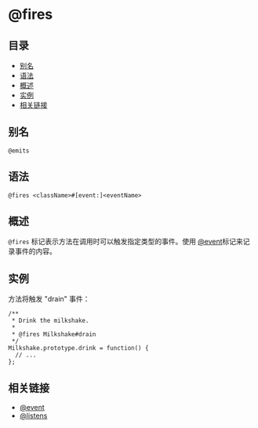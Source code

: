 # @fires

## 目录

- [别名](#别名)
- [语法](#语法)
- [概述](#概述)
- [实例](#实例)
- [相关链接](#相关链接)

## 别名

```
@emits
```

## 语法

```
@fires <className>#[event:]<eventName>
```

## 概述

`@fires` 标记表示方法在调用时可以触发指定类型的事件。使用 [@event](./tags-event.md)标记来记录事件的内容。

## 实例

方法将触发 "drain" 事件：

```
/**
 * Drink the milkshake.
 *
 * @fires Milkshake#drain
 */
Milkshake.prototype.drink = function() {
  // ...
};
```

## 相关链接

- [@event](./tags-event.md)
- [@listens](./tags-listens.md)